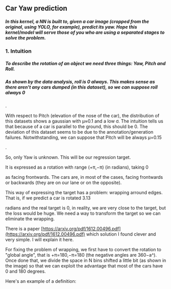 ## Car Yaw prediction
##### In this kernel, a NN is built to, given a car image (cropped from the original, using YOLO, for example), predict its yaw. Hope this kernel/model will serve those of you who are using a separated stages to solve the problem.

### 1. Intuition
##### To describe the rotation of an object we need three things: Yaw, Pitch and Roll.


##### As shown by the data analysis, roll is 0 always. This makes sense as there aren't any cars dumped (in this dataset), so we can suppose roll always 0

.

With respect to Pitch (elevation of the nose of the car), the distribution of this datasets shows a gaussian with μ≈0.1
and a low σ. The intuition tells us that because of a car is parallel to the ground, this should be 0. The deviation of this dataset seems to be due to the annotation/generation failures. Notwithstanding, we can suppose that Pitch will be always μ=0.15

.

So, only Yaw is unknown. This will be our regression target.

It is expressed as a rotation with range (+π,−π)
(in radians), taking 0

as facing frontwards. The cars are, in most of the cases, facing frontwards or backwards (they are on our lane or on the opposite).

This way of expressing the target has a problem: wrapping arround edges. That is, if we predict a car is rotated 3.13

radians and the real target is 0, in reality, we are very close to the target, but the loss would be huge. We need a way to transform the target so we can eliminate the wrapping.

There is a paper [https://arxiv.org/pdf/1612.00496.pdf](https://arxiv.org/pdf/1612.00496.pdf) which solution I found clever and very simple. I will explain it here.

For fixing the problem of wrapping, we first have to convert the rotation to "global angle", that is +π=180,−π=180
(the negative angles are 360−a^). Once done that, we divide the space in N bins shifted a little bit (as shown in the image) so that we can exploit the advantage that most of the cars have 0 and 180 degrees.



Here's an example of a definition:
